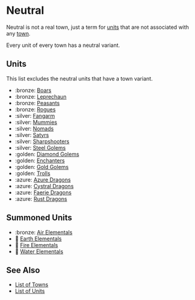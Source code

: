 # Neutral

Neutral is not a real town, just a term for [units](../units/index.md) that are not associated with any [town](../towns/index.md).

Every unit of every town has a neutral variant.


## Units

This list excludes the neutral units that have a town variant.

- :bronze: [Boars](../units/boars.md)
- :bronze: [Leprechaun](../units/leprechaun.md)
- :bronze: [Peasants](../units/peasants.md)
- :bronze: [Rogues](../units/rogues.md)
- :silver: [Fangarm](../units/fangarm.md)
- :silver: [Mummies](../units/mummies.md)
- :silver: [Nomads](../units/nomads.md)
- :silver: [Satyrs](../units/satyrs.md)
- :silver: [Sharpshooters](../units/sharpshooters.md)
- :silver: [Steel Golems](../units/steel_golems.md)
- :golden: [Diamond Golems](../units/diamond_golems.md)
- :golden: [Enchanters](../units/enchanters.md)
- :golden: [Gold Golems](../units/gold_golems.md)
- :golden: [Trolls](../units/trolls.md)
- :azure: [Azure Dragons](../units/azure_dragons.md)
- :azure: [Cystral Dragons](../units/cystral_dragons.md)
- :azure: [Faerie Dragons](../units/faerie_dragons.md)
- :azure: [Rust Dragons](../units/rust_dragons.md)


## Summoned Units

- :bronze: [Air Elementals](../units/air_elementals.md)
- 🚧 [Earth Elementals](../units/earth_elementals.md)
- 🚧 [Fire Elementals](../units/fire_elementals.md)
- 🚧 [Water Elementals](../units/water_elementals.md)


## See Also

- [List of Towns](../towns/index.md)
- [List of Units](../units/index.md)